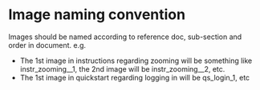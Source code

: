 # Image naming convention

Images should be named according to reference doc, sub-section and order in document.
e.g.

- The 1st image in instructions regarding zooming will be something like instr_zooming__1, the 2nd image will be instr_zooming__2, etc.
- The 1st image in quickstart regarding logging in will be qs_login_1, etc
